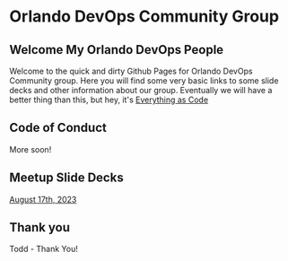 # Orlando DevOps Community Group

## Welcome My Orlando DevOps People

Welcome to the quick and dirty Github Pages for Orlando DevOps Community group. Here you will find some very basic links to some slide decks and other information about our group. Eventually we will have a better thing than this, but hey, it's [Everything as Code](ttps://snohio.github.io/eac)

## Code of Conduct

More soon!

## Meetup Slide Decks

[August 17th, 2023](decks/august-23-lean-beer.html)

## Thank you

Todd - Thank You!